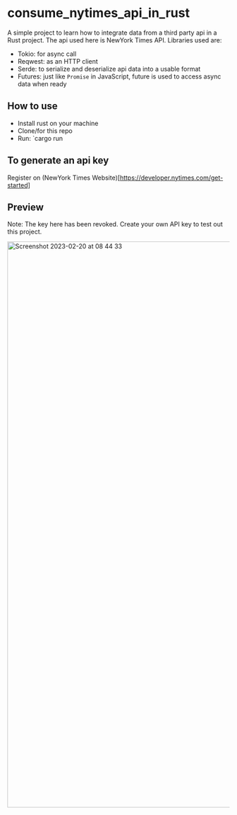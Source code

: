 # consume_nytimes_api_in_rust
A simple project to learn how to integrate data from a third party api in a Rust project. 
The api used here is NewYork Times API.
Libraries used are: 
- Tokio: for async call
- Reqwest: as an HTTP client
- Serde: to serialize and deserialize api data into a usable format
- Futures: just like `Promise` in JavaScript, future is used to access async data when ready

## How to use
- Install rust on your machine
- Clone/for this repo
- Run: `cargo run <search query> <api key>

## To generate an api key
Register on (NewYork Times Website)[https://developer.nytimes.com/get-started]

## Preview
Note: The key here has been revoked. Create your own API key to test out this project.

<img width="1280" alt="Screenshot 2023-02-20 at 08 44 33" src="https://user-images.githubusercontent.com/39722740/220044528-d330d952-14bc-41ac-9be3-a583a7f4ec06.png">
